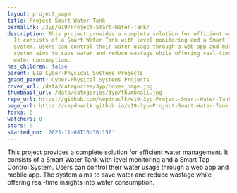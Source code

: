 ```yaml
---
layout: project_page
title: Project Smart Water Tank
permalink: /3yp/e19/Project-Smart-Water-Tank/
description: This project provides a complete solution for efficient water management.
  It consists of a Smart Water Tank with level monitoring and a Smart Tap Control
  System. Users can control their water usage through a web app and mobile app. The
  system aims to save water and reduce wastage while offering real-time insights into
  water consumption.
has_children: false
parent: E19 Cyber-Physical Systems Projects
grand_parent: Cyber-Physical Systems Projects
cover_url: /data/categories/3yp/cover_page.jpg
thumbnail_url: /data/categories/3yp/thumbnail.jpg
repo_url: https://github.com/cepdnaclk/e19-3yp-Project-Smart-Water-Tank
page_url: https://cepdnaclk.github.io/e19-3yp-Project-Smart-Water-Tank
forks: 6
watchers: 0
stars: 0
started_on: '2023-11-08T16:36:15Z'
---
```


This project provides a complete solution for efficient water management. It consists of a Smart Water Tank with level monitoring and a Smart Tap Control System. Users can control their water usage through a web app and mobile app. The system aims to save water and reduce wastage while offering real-time insights into water consumption.